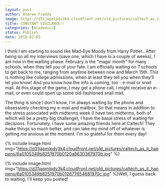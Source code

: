 ```yaml
---
layout: post
author: Andrew Freddo
image: https://d31japmlpdv3k4.cloudfront.net/old_pictures/caltech_as_it_happens/6a0105349b8251970b0120a86302cc970b.jpg
title: CONSTANT VIGILANCE!!
categories: [academics]
status: Publish
date: 2010-02-05
---
```



I think I am starting to sound like Mad-Eye Moody from Harry Potter...After being on all my interviews (save one, which I have in a couple of weeks), I am now in the waiting phase. February is the "magic month" for many schools, when they tell you of your fate. I am officially waiting on 7 schools to get back to me, ranging from anytime between now and March 15th. This is nothing like college admissions, when at least they tell you when they'll let you know! And you know how the info is coming, too - e-mail or snail mail. At this stage of the game, I may get a phone call, I might receive an e-mail, or even could open up some old-fashioned snail mail.

The thing is since I don't know, I'm always waiting by the phone and obsessively checking my e-mail and mailbox. So that means in addition to the stress associated with midterms week (I have two midterms, both of which will be a pretty big challenge), I have the basal stress of waiting for decisions. Fortunately, I have some amazing friends here at Caltech! They make things so much better, and can take my mind off of whatever is getting me anxious at the moment. I'm so grateful for them every day!

{% include image.html img="https://d31japmlpdv3k4.cloudfront.net/old_pictures/caltech_as_it_happens/6a0105349b8251970b0120a8630367970b.jpg" %}

{% include image.html img="https://d31japmlpdv3k4.cloudfront.net/old_pictures/caltech_as_it_happens/6a0105349b8251970b012877654681970c.jpg" %}Well, I guess back to waiting. I'll keep you posted!

